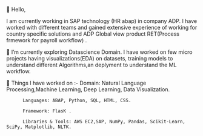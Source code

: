  👋 Hello,

I am currently working in SAP technology (HR abap) in company ADP. I have worked with different teams and gained extensive experience of working for country specific solutions and ADP Global view product RET(Process frmework for payroll workflow) .



👀 I’m currently exploring Datascience Domain. 
I have worked on few micro projects having visualizations(EDA) on datasets, training models to understand different Algorithms,an deplyment to understand the ML workflow.


🌱 Things I have worked on :-
          Domain: Natural Language Processing,Machine Learning, Deep Learning, Data Visualization.

          Languages: ABAP, Python, SQL, HTML, CSS.

          Framework: FlasK .

          Libraries & Tools: AWS EC2,SAP, NumPy, Pandas, Scikit-Learn, SciPy, Matplotlib, NLTK.

<!---
vandita13/vandita13 is a ✨ special ✨ repository because its `README.md` (this file) appears on your GitHub profile.
You can click the Preview link to take a look at your changes.
--->
